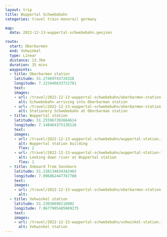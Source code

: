 ```yaml
---
layout: trip
title: Wuppertal Schwebebahn
categories: travel train monorail germany

map:
  data: 2022-12-13-wuppertal-schwebebahn.geojson

route:
  start: Oberbarmen
  end: Vohwinkel
  type: Linear
  distance: 13.3km
  duration: 35 mins
  waypoints:
  - title: Oberbarmen station
    latitude: 51.27469743724328
    longitude: 7.223446633722781
    text:
    images:
    - url: /travel/2022-12-13-wuppertal-schwebebahn/oberbarmen-station-arrival.jpg
      alt: Schwebebahn arriving into Oberbarman station
    - url: /travel/2022-12-13-wuppertal-schwebebahn/oberbarmen-station-arrived.jpg
      alt: Stationery Schwebebahn at Oberbarman station
  - title: Wuppertal station
    latitude: 51.255967202664614
    longitude: 7.148464375130116
    text:
    images:
    - url: /travel/2022-12-13-wuppertal-schwebebahn/wuppertal-station.jpg
      alt: Wuppertal station building
      flex: 2
    - url: /travel/2022-12-13-wuppertal-schwebebahn/wuppertal-station-looking-down-river.jpg
      alt: Looking down river at Wuppertal station
      flex: 1
  - title: Onboard from Sonnborn
    latitude: 51.238134634342465
    longitude: 7.096862447767788
    text:
    images:
    - url: /travel/2022-12-13-wuppertal-schwebebahn/oberbarmen-station.jpg
      alt:
  - title: Vohwinkel station
    latitude: 51.23036698218902
    longitude: 7.0677905485969275
    text:
    images:
    - url: /travel/2022-12-13-wuppertal-schwebebahn/vohwinkel-station.jpg
      alt: Vohwinkel station
---
```

